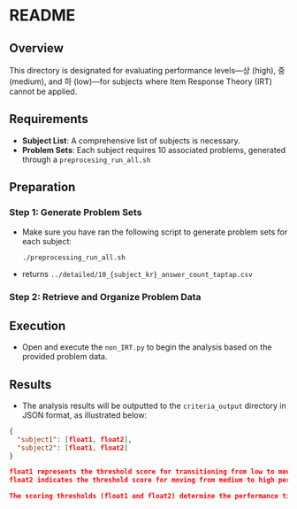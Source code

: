 # README

## Overview

This directory is designated for evaluating performance levels—상 (high), 중 (medium), and 하 (low)—for subjects where Item Response Theory (IRT) cannot be applied.

## Requirements
- **Subject List**: A comprehensive list of subjects is necessary.
- **Problem Sets**: Each subject requires 10 associated problems, generated through a `preprocesing_run_all.sh`

## Preparation
### Step 1: Generate Problem Sets
- Make sure you have ran the following script to generate problem sets for each subject:
  ```bash
  ./preprocessing_run_all.sh
  ```
- returns `../detailed/10_{subject_kr}_answer_count_taptap.csv`

### Step 2: Retrieve and Organize Problem Data
## Execution
- Open and execute the `non_IRT.py` to begin the analysis based on the provided problem data.

## Results
- The analysis results will be outputted to the `criteria_output` directory in JSON format, as illustrated below:
```json
{
  "subject1": [float1, float2],
  "subject2": [float1, float2]
}

float1 represents the threshold score for transitioning from low to medium performance.
float2 indicates the threshold score for moving from medium to high performance.

The scoring thresholds (float1 and float2) determine the performance tier of students taking the exam. Students will be classified into 상, 중, or 하 based on their scores relative to these thresholds.